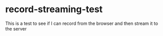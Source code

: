 record-streaming-test
=====================

This is a test to see if I can record from the browser and then stream it to the server
